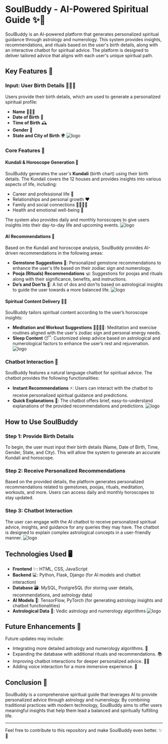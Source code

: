 # SoulBuddy - AI-Powered Spiritual Guide ✨🌙

SoulBuddy is an AI-powered platform that generates personalized spiritual guidance through astrology and numerology. This system provides insights, recommendations, and rituals based on the user's birth details, along with an interactive chatbot for spiritual advice. The platform is designed to deliver tailored advice that aligns with each user's unique spiritual path.

## Key Features 🚀

### Input: User Birth Details 🧑‍🤝‍🧑
Users provide their birth details, which are used to generate a personalized spiritual profile:
- **Name** 🧑‍🤝‍🧑
- **Date of Birth** 📅
- **Time of Birth** 🕰️
- **Gender** 🚻
- **State and City of Birth** 🌍
![logo](https://github.com/SanskarGithub07/SoulBuddy/blob/master/IMAGES%20ALL/WhatsApp%20Image%202025-01-19%20at%2007.28.46.jpeg)
### Core Features 💎

#### Kundali & Horoscope Generation 🔮
SoulBuddy generates the user's **Kundali** (birth chart) using their birth details. The Kundali covers the 12 houses and provides insights into various aspects of life, including:
- Career and professional life 💼
- Relationships and personal growth ❤️
- Family and social connections 👨‍👩‍👧‍👦
- Health and emotional well-being 🌿

The system also provides daily and monthly horoscopes to give users insights into their day-to-day life and upcoming events.
![logo](https://github.com/SanskarGithub07/SoulBuddy/blob/master/IMAGES%20ALL/WhatsApp%20Image%202025-01-19%20at%2007.28.15.jpeg)
#### AI Recommendations 🤖
Based on the Kundali and horoscope analysis, SoulBuddy provides AI-driven recommendations in the following areas:
- **Gemstone Suggestions** 💎: Personalized gemstone recommendations to enhance the user's life based on their zodiac sign and numerology.
- **Pooja (Rituals) Recommendations** 🕉️: Suggestions for poojas and rituals along with their significance, benefits, and instructions.
- **Do’s and Don’ts** 🚫: A list of dos and don'ts based on astrological insights to guide the user towards a more balanced life.
![logo]()
#### Spiritual Content Delivery 🧘‍♀️
SoulBuddy tailors spiritual content according to the user’s horoscope insights:
- **Meditation and Workout Suggestions** 🧘‍♀️🏋️‍♂️: Meditation and exercise routines aligned with the user's zodiac sign and personal energy needs.
- **Sleep Content** 😴: Customized sleep advice based on astrological and numerological factors to enhance the user’s rest and rejuvenation.
![logo]()
### Chatbot Interaction 💬
SoulBuddy features a natural language chatbot for spiritual advice. The chatbot provides the following functionalities:
- **Instant Recommendations** ⚡: Users can interact with the chatbot to receive personalized spiritual guidance and predictions.
- **Quick Explanations** 📖: The chatbot offers brief, easy-to-understand explanations of the provided recommendations and predictions.
![logo]()
## How to Use SoulBuddy

### Step 1: Provide Birth Details
To begin, the user must input their birth details (Name, Date of Birth, Time, Gender, State, and City). This will allow the system to generate an accurate Kundali and horoscope.

### Step 2: Receive Personalized Recommendations
Based on the provided details, the platform generates personalized recommendations related to gemstones, poojas, rituals, meditation, workouts, and more. Users can access daily and monthly horoscopes to stay updated.

### Step 3: Chatbot Interaction
The user can engage with the AI chatbot to receive personalized spiritual advice, insights, and guidance for any queries they may have. The chatbot is designed to explain complex astrological concepts in a user-friendly manner.
![logo]()
## Technologies Used 🖥️
- **Frontend** ✨: HTML, CSS, JavaScript
- **Backend** 💻: Python, Flask, Django (for AI models and chatbot interaction)
- **Database** 🗃️: MySQL, PostgreSQL (for storing user details, recommendations, and astrology data)
- **AI Models** 🤖: TensorFlow, PyTorch (for generating astrology insights and chatbot functionalities)
- **Astrological Data** 🌙: Vedic astrology and numerology algorithms
![logo]()
## Future Enhancements 🚀
Future updates may include:
- Integrating more detailed astrology and numerology algorithms. 🔮
- Expanding the database with additional rituals and recommendations. 📚
- Improving chatbot interactions for deeper personalized advice. 🤖💬
- Adding voice interaction for a more immersive experience. 🎤

## Conclusion 🌟
SoulBuddy is a comprehensive spiritual guide that leverages AI to provide personalized advice through astrology and numerology. By combining traditional practices with modern technology, SoulBuddy aims to offer users meaningful insights that help them lead a balanced and spiritually fulfilling life.

---

Feel free to contribute to this repository and make SoulBuddy even better. ✨💫
